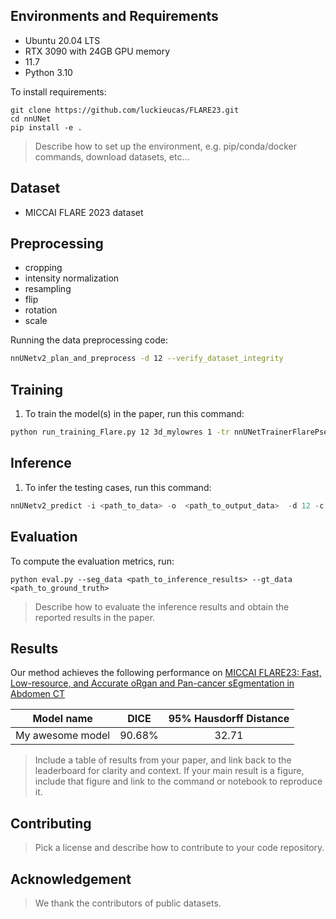 ## Environments and Requirements

- Ubuntu 20.04 LTS
- RTX 3090 with 24GB GPU memory
- 11.7
- Python 3.10

To install requirements:

```setup
git clone https://github.com/luckieucas/FLARE23.git
cd nnUNet
pip install -e .
```

>Describe how to set up the environment, e.g. pip/conda/docker commands, download datasets, etc...



## Dataset

- MICCAI FLARE 2023 dataset

## Preprocessing


- cropping
- intensity normalization
- resampling
- flip
- rotation
- scale

Running the data preprocessing code:

```bash
nnUNetv2_plan_and_preprocess -d 12 --verify_dataset_integrity
```

## Training

1. To train the model(s) in the paper, run this command:

```bash
python run_training_Flare.py 12 3d_mylowres 1 -tr nnUNetTrainerFlarePseudoCutUnsupLow -p nnUNetPlans
```


## Inference

1. To infer the testing cases, run this command:

```python
nnUNetv2_predict -i <path_to_data> -o  <path_to_output_data>  -d 12 -c 3d_mylowres -f 1 -chk <name_of_trained_model> -tr  nnUNetTrainerFlarePseudoCutUnsupLow -step_size 0.6 -npp 3 --disable_tta
```

## Evaluation

To compute the evaluation metrics, run:

```eval
python eval.py --seg_data <path_to_inference_results> --gt_data <path_to_ground_truth>
```

>Describe how to evaluate the inference results and obtain the reported results in the paper.



## Results

Our method achieves the following performance on [MICCAI FLARE23: Fast, Low-resource, and Accurate oRgan and Pan-cancer sEgmentation in Abdomen CT](https://codalab.lisn.upsaclay.fr/competitions/12239)

| Model name       |  DICE  | 95% Hausdorff Distance |
| ---------------- | :----: | :--------------------: |
| My awesome model | 90.68% |         32.71          |

>Include a table of results from your paper, and link back to the leaderboard for clarity and context. If your main result is a figure, include that figure and link to the command or notebook to reproduce it. 


## Contributing

>Pick a license and describe how to contribute to your code repository. 

## Acknowledgement

> We thank the contributors of public datasets. 
